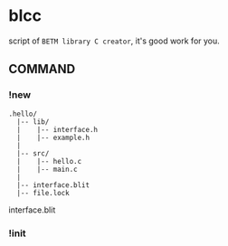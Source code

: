 # blcc

script of `BETM library C creator`, it's good work for you.

## COMMAND

### !new

```
.hello/
  |-- lib/
  |    |-- interface.h
  |    |-- example.h
  |
  |-- src/
  |    |-- hello.c
  |    |-- main.c
  |
  |-- interface.blit
  |-- file.lock
```
interface.blit

### !init
